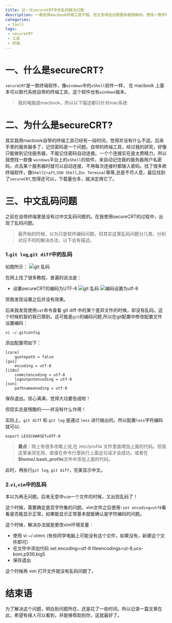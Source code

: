 ```yaml
---
title: 记一次secureCRT中文乱码解决过程
description: 一直觉得macbook终端工具不错，但又觉得连远程服务器很麻烦。想找一款终端工具，可以记住远程服务器的连接。找来找去，觉得secureCRT还行，使用过程中有一些乱码的坑，在这里记录一下填坑过程。
categories:
 - tools
tags:
 - secureCRT
 - 工具
 - 终端
---
```

# 一、什么是secureCRT?
`secureCRT`是一款终端软件，像`windows`中的`xShell`软件一样， 在 macbook 上基本可以取代系统自带的终端工具，这个软件也有`windows`版本。
> 我的电脑是macbook，所以以下描述都只针对mac系统

# 二、为什么是secureCRT?
其实我用macbook自带的终端工具已经有一段时间，觉得并没有什么不适。后来手里的服务器多了，记住密码是一个问题。自带的终端工具，经过我的研究，好像只能做到记住服务器，不能记住密码自动连接。一个个连接实在是太费精力，所以就想找一款像 `windows`平台上的`xShell`的软件，来自动记住我的服务器用户名密码，点击某个服务器时就可以自动连接，不用每次连接时都输入密码。找了很多款终端软件，像`ShellCraft`,`SSH Shell`,`Zoc Terminal`等等,总是不尽人意，最后找到了`secureCRT`,觉得还可以，下载量也多，就决定用它了。

# 三、中文乱码问题
之前在自带终端里是没有过中文乱码问题的。在我使用secureCRT的过程中，出现了乱码问题。
> 最开始的时候，以为只是软件编码问题。但其实这里乱码问题分几类，分别对应不同的解决办法，以下会有描述。

### 1.`git log`,`git diff`中的乱码
如图所示：
![git 乱码]({{site.baseurl}}/assets/images/2018/11/git.png)

在网上找了很多教程，普遍的说法是：
- 设置secureCRT的编码为UTF-8
![git 乱码]({{site.baseurl}}/assets/images/2018/11/config.png)
![编码设置为utf-8]({{site.baseurl}}/assets/images/2018/11/charset.png)

但我发现设置之后并没有效果。

后来我发现使用`cat`命令查看 git diff 中的某个差异文件的时候，却没有乱码。这个时候机智的我已猜到，这可能是`git`的编码问题,所以在git配置中修改配置文件设置编码：
```shell
vi ~/.gitconfig
```
添加配置项如下：
```shell
[core]
	quotepath = false
[gui]
	encoding = utf-8
[i18n]
	commitencoding = utf-8
	logoutputencoding = utf-8
[svn]
	pathnameenoding = utf-8
```

保存退出。信心满满，觉得大功要告成啦！

但现实总是残酷的——并没有什么作用！

实际上，`git diff` 和 `git log` 是通过 `less` 进行输出的。所以配置`less`字符编码就可以:
```shell
export LESSCHARSET=UTF-8
```
> **重点**：网上有很多攻略上说,在 /etc/profile 文件里面增加上面的代码。但我这里亲测无用，直接在命令行里执行上面这句话才会成功，或者在 **$home/.bash_profile**文件中添加上面的代码。

此时，再执行`git log`, `git diff`，完美显示中文。

### 2.`vi`,`vim`中的乱码
本以为再无问题。后来无意中`vim`一个文件的时候，又出现乱码了！

这个时候，需要确定是否字符集的问题。vim文件之后使用`:set encoding=utf8`看看是否能显示正常。如果能显示正常基本就能确认是字符编码的问题。

这个时候，解决办法就是更改vim环境变量：

- 使用 vi ~/.vimrc (有些同学电脑上可能没有这个文件，如果没有，新建这个文件即可)
- 在文件中添加代码 set encoding=utf-8 fileencodings=ut-8,ucs-bom,p936,big5
- 保存退出

这个时候再 vim 打开文件就没有乱码问题了。


# 结束语
为了解决这个问题，明白到问题所在，还是花了一些时间。所以记录一篇文章在此，希望有缘人可以看到，并能够帮助到你，这就最好了。

